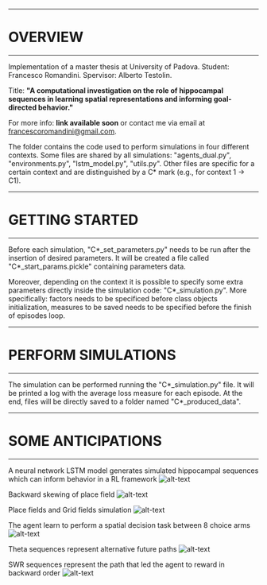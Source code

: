 --------------------------------------------------
# OVERVIEW
--------------------------------------------------
Implementation of a master thesis at University of Padova. Student: Francesco Romandini. Spervisor: Alberto Testolin.

Title: **"A computational investigation on the role of hippocampal sequences in learning spatial representations and informing goal-directed behavior."**

For more info: __link available soon__ or contact me via email at francescoromandini@gmail.com.

The folder contains the code used to perform simulations in four different contexts.
Some files are shared by all simulations: "agents_dual.py", "environments.py", "lstm_model.py", "utils.py".
Other files are specific for a certain context and are distinguished by a C* mark (e.g., for context 1 -> C1).



--------------------------------------------------
# GETTING STARTED
--------------------------------------------------
Before each simulation, "C*_set_parameters.py" needs to be run after the insertion of desired parameters.
It will be created a file called "C*_start_params.pickle" containing parameters data.

Moreover, depending on the context it is possible to specify some extra parameters directly inside the simulation code: "C*_simulation.py".
More specifically: factors needs to be specificed before class objects initialization, measures to be saved needs to be specified before the finish of episodes loop.



--------------------------------------------------
# PERFORM SIMULATIONS
--------------------------------------------------
The simulation can be performed running the "C*_simulation.py" file.
It will be printed a log with the average loss measure for each episode.
At the end, files will be directly saved to a folder named "C*_produced_data".


--------------------------------------------------
# SOME ANTICIPATIONS
--------------------------------------------------
A neural network LSTM model generates simulated hippocampal sequences which can inform behavior in a RL framework
![alt-text](https://github.com/FrnRmn/images_hippocampal_sequences/blob/101abe171b270936dfdff3d4fc1dadfac1df32e5/model_comp.png)

Backward skewing of place field
![alt-text](https://github.com/FrnRmn/images_hippocampal_sequences/blob/3dbe87ace45a1630df18f111dddc0f0763fbf1f8/FigRes1.png)

Place fields and Grid fields simulation
![alt-text](https://github.com/FrnRmn/images_hippocampal_sequences/blob/3dbe87ace45a1630df18f111dddc0f0763fbf1f8/FigRes2.png)

The agent learn to perform a spatial decision task between 8 choice arms
![alt-text](https://github.com/FrnRmn/images_hippocampal_sequences/blob/d7aee8770efc0b1e20af232376702b8dc5f4e75e/behavior.gif)

Theta sequences represent alternative future paths
![alt-text](https://github.com/FrnRmn/images_hippocampal_sequences/blob/101abe171b270936dfdff3d4fc1dadfac1df32e5/theta_part.gif)

SWR sequences represent the path that led the agent to reward in backward order
![alt-text](https://github.com/FrnRmn/images_hippocampal_sequences/blob/101abe171b270936dfdff3d4fc1dadfac1df32e5/swr.gif)
